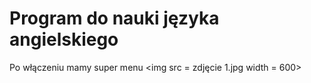 # Program do nauki języka angielskiego
Po włączeniu mamy super menu
<img src = zdjęcie 1.jpg width = 600>

